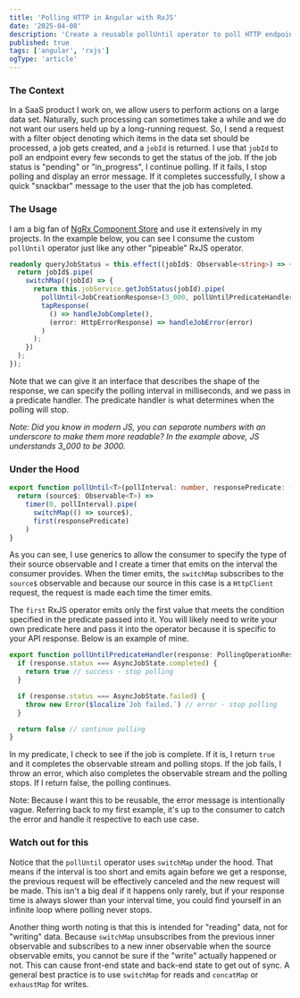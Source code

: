 ```yaml
---
title: 'Polling HTTP in Angular with RxJS'
date: '2025-04-08'
description: 'Create a reusable pollUntil operator to poll HTTP endpoints with Angular and RxJS'
published: true
tags: ['angular', 'rxjs']
ogType: 'article'
---
```


### The Context

In a SaaS product I work on, we allow users to perform actions on a large data set. Naturally, such processing can sometimes take a while and we do not want our users held up by a long-running request. So, I send a request with a filter object denoting which items in the data set should be processed, a job gets created, and a `jobId` is returned. I use that `jobId` to poll an endpoint every few seconds to get the status of the job. If the job status is "pending" or "in_progress", I continue polling. If it fails, I stop polling and display an error message. If it completes successfully, I show a quick "snackbar" message to the user that the job has completed.

### The Usage

I am a big fan of [NgRx Component Store](https://ngrx.io/guide/component-store) and use it extensively in my projects. In the example below, you can see I consume the custom `pollUntil` operator just like any other "pipeable" RxJS operator.

```typescript
readonly queryJobStatus = this.effect((jobId$: Observable<string>) => {
  return jobId$.pipe(
    switchMap((jobId) => {
      return this.jobService.getJobStatus(jobId).pipe(
        pollUntil<JobCreationResponse>(3_000, pollUntilPredicateHandler),
        tapResponse(
          () => handleJobComplete(),
          (error: HttpErrorResponse) => handleJobError(error)
        )
      );
    })
  );
});
```

Note that we can give it an interface that describes the shape of the response, we can specify the polling interval in milliseconds, and we pass in a predicate handler. The predicate handler is what determines when the polling will stop.

_Note: Did you know in modern JS, you can separate numbers with an underscore to make them more readable? In the example above, JS understands 3_000 to be 3000._

### Under the Hood

```typescript
export function pollUntil<T>(pollInterval: number, responsePredicate: (res: any) => boolean) {
  return (source$: Observable<T>) =>
    timer(0, pollInterval).pipe(
      switchMap(() => source$),
      first(responsePredicate)
    )
}
```

As you can see, I use generics to allow the consumer to specify the type of their source observable and I create a timer that emits on the interval the consumer provides. When the timer emits, the `switchMap` subscribes to the `source$` observable and because our source in this case is a `HttpClient` request, the request is made each time the timer emits.

The `first` RxJS operator emits only the first value that meets the condition specified in the predicate passed into it. You will likely need to write your own predicate here and pass it into the operator because it is specific to your API response. Below is an example of mine.

```typescript
export function pollUntilPredicateHandler(response: PollingOperationResponseData): boolean {
  if (response.status === AsyncJobState.completed) {
    return true // success - stop polling
  }

  if (response.status === AsyncJobState.failed) {
    throw new Error($localize`Job failed.`) // error - stop polling
  }

  return false // continue polling
}
```

In my predicate, I check to see if the job is complete. If it is, I return `true` and it completes the observable stream and polling stops. If the job fails, I throw an error, which also completes the observable stream and the polling stops. If I return false, the polling continues.

Note: Because I want this to be reusable, the error message is intentionally vague. Referring back to my first example, it's up to the consumer to catch the error and handle it respective to each use case.

### Watch out for this

Notice that the `pollUntil` operator uses `switchMap` under the hood. That means if the interval is too short and emits again before we get a response, the previous request will be effectively canceled and the new request will be made. This isn't a big deal if it happens only rarely, but if your response time is always slower than your interval time, you could find yourself in an infinite loop where polling never stops.

Another thing worth noting is that this is intended for "reading" data, not for "writing" data. Because `switchMap` unsubscribes from the previous inner observable and subscribes to a new inner observable when the source observable emits, you cannot be sure if the "write" actually happened or not. This can cause front-end state and back-end state to get out of sync. A general best practice is to use `switchMap` for reads and `concatMap` or `exhaustMap` for writes.
